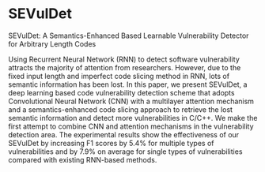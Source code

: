 # SEVulDet
SEVulDet: A Semantics-Enhanced Based Learnable Vulnerability Detector for Arbitrary Length Codes

Using Recurrent Neural Network (RNN) to detect software vulnerability attracts the majority of attention from researchers. However, due to the fixed input length and imperfect code slicing method in RNN, lots of semantic information has been lost. In this paper, we present SEVulDet, a deep learning based code vulnerability detection scheme that adopts Convolutional Neural Network (CNN) with a multilayer attention mechanism and a semantics-enhanced code slicing approach to retrieve the lost semantic information and detect more vulnerabilities in C/C++. We make the first attempt to combine CNN and attention mechanisms in the vulnerability detection area. The experimental results show the effectiveness of our SEVulDet by increasing F1 scores by 5.4% for multiple types of vulnerabilities and by 7.9% on average for single types of vulnerabilities compared with existing RNN-based methods.
